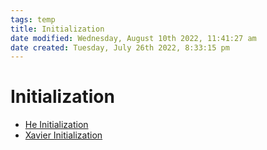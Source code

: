 ```yaml
---
tags: temp
title: Initialization
date modified: Wednesday, August 10th 2022, 11:41:27 am
date created: Tuesday, July 26th 2022, 8:33:15 pm
---
```


# Initialization
- [He Initialization](He%20Initialization.md)
- [Xavier Initialization](Xavier%20Initialization.md)

